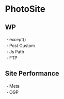 # PhotoSite  

## WP  
・except()  
・Post Custom  
・Js Path  
・FTP

## Site Performance
・Meta  
・OGP
